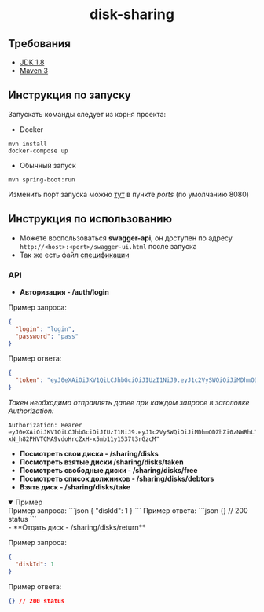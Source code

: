 <h1 align="center">disk-sharing</h1>

## Требования
- [JDK 1.8](http://www.oracle.com/technetwork/java/javase/downloads/jdk8-downloads-2133151.html)
- [Maven 3](https://maven.apache.org)

## Инструкция по запуску
Запускать команды следует из корня проекта:

- Docker
```
mvn install
docker-compose up
```
- Обычный запуск
```
mvn spring-boot:run
```
Изменить порт запуска можно [тут](docker-compose.yml) в пункте *ports* (по умолчанию 8080)

## Инструкция по использованию
- Можете воспользоваться **swagger-api**, он доступен по адресу `http://<host>:<port>/swagger-ui.html` после запуска
- Так же есть файл [спецификации](src/main/resources/openapi/disk-sharing.yaml)

### API
- **Авторизация - /auth/login**

Пример запроса:
```json
{
  "login": "login",
  "password": "pass"
}
```
Пример ответа:
```json
{
  "token": "eyJ0eXAiOiJKV1QiLCJhbGciOiJIUzI1NiJ9.eyJ1c2VySWQiOiJiMDhmODZhZi0zNWRhLTQ4ZjItOGZhYi1jZWYzOTA0NjYwYmQifQ.-xN_h82PHVTCMA9vdoHrcZxH-x5mb11y1537t3rGzcM"
}
```
*Токен необходимо отправлять далее при каждом запросе в заголовке Authorization:*
```
Authorization: Bearer eyJ0eXAiOiJKV1QiLCJhbGciOiJIUzI1NiJ9.eyJ1c2VySWQiOiJiMDhmODZhZi0zNWRhLTQ4ZjItOGZhYi1jZWYzOTA0NjYwYmQifQ.-xN_h82PHVTCMA9vdoHrcZxH-x5mb11y1537t3rGzcM"
```
- **Посмотреть свои диска - /sharing/disks**
- **Посмотреть взятые диски /sharing/disks/taken**
- **Посмотреть свободные диски - /sharing/disks/free**
- **Посмотреть список должников - /sharing/disks/debtors**
- **Взять диск - /sharing/disks/take**
<details open>
<summary>Пример</summary>
Пример запроса:
```json
{
  "diskId": 1
}
```
Пример ответа:
```json
{} // 200 status
```
</details>
- **Отдать диск - /sharing/disks/return**

Пример запроса:
```json
{
  "diskId": 1
}
```
Пример ответа:
```json
{} // 200 status
```